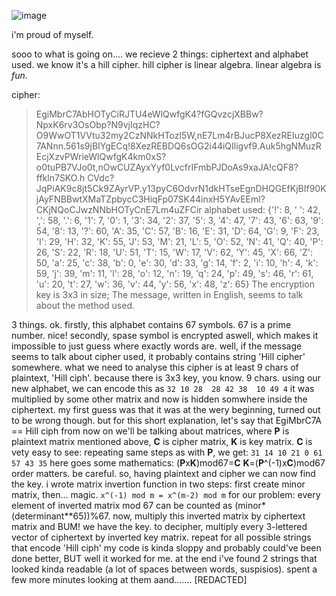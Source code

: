 ![image](https://github.com/user-attachments/assets/e6b813d7-bd09-412e-8ee6-95d36f8c0d38)

i'm proud of myself.

sooo to what is going on....
we recieve 2 things: ciphertext and alphabet used. we know it's a hill cipher. hill cipher is linear algebra. linear algebra is *fun*.

cipher:
>EgiMbrC7AbHOTyCiRJTU4eWlQwfgK4?fGQvzcjXBBw?NpxK6rv3OsObp?N9vjIqzHC?O9WwOT1VVtu32my2CzNNkHTozl5W,nE7Lm4rBJucP8XezREIuzgl0C7ANnn.561s9jBIYgECq!8XezREBDQ6sOG2i44iQIligvf9.Auk5hgNMuzREcjXzvPWrieWlQwfgK4km0xS?o0tuPB7VJo0t,nOwCUZAyxYyf0LvcfrIFmbPJDoAs9xaJA!cQF8?ffkln7SKO.h CVdc?JqPiAK9c8jt5Ck9ZAyrVP.y13pyC6OdvrN1dkHTseEgnDHQGEfKjBIf90KjAyFNBBwtXMaTZpbycC3HiqFp07SK44inxH5YAvEEml?CKjNQoCJwzNNbHOTyCnE7Lm4uZFCir
alphabet used:
>{'!': 8, ' ': 42, ',': 58, '.': 6, '1': 7, '0': 1, '3': 34, '2': 37, '5': 3, '4': 47, '7': 43, '6': 63, '9': 54, '8': 13, '?': 60, 'A': 35, 'C': 57, 'B': 16, 'E': 31, 'D': 64, 'G': 9, 'F': 23, 'I': 29, 'H': 32, 'K': 55, 'J': 53, 'M': 21, 'L': 5, 'O': 52, 'N': 41, 'Q': 40, 'P': 26, 'S': 22, 'R': 18, 'U': 51, 'T': 15, 'W': 17, 'V': 62, 'Y': 45, 'X': 66, 'Z': 50, 'a': 25, 'c': 38, 'b': 0, 'e': 30, 'd': 33, 'g': 14, 'f': 2, 'i': 10, 'h': 4, 'k': 59, 'j': 39, 'm': 11, 'l': 28, 'o': 12, 'n': 19, 'q': 24, 'p': 49, 's': 46, 'r': 61, 'u': 20, 't': 27, 'w': 36, 'v': 44, 'y': 56, 'x': 48, 'z': 65}
> The encryption key is 3x3 in size; The message, written in English, seems to talk about the method used.

3 things. ok.
firstly, this alphabet contains 67 symbols. 67 is a prime number. nice!
secondly, spase symbol is encrypted aswell, which makes it impossible to just guess where exactly words are. 
well, if the message seems to talk about cipher used, it probably contains string 'Hill cipher' somewhere. what we need to analyse this cipher is at least 9 chars of plaintext, 'Hill ciph'. because there is 3x3 key, you know. 9 chars.
using our new alphabet, we  can encode this as 
``32 10 28 
28 42 38 
10 49 4``
it was multiplied by some other matrix and now is hidden somwhere inside the ciphertext. my first guess was that it was at the wery beginning, turned out to be wrong though. but for this short explanation, let's say that EgiMbrC7A == Hill ciph
from now on we'll be talking about matrices, where **P** is plaintext matrix mentioned above, **C** is cipher matrix, **K** is key matrix.
**C** is vety easy to see: repeating same steps as with **P**, we get:
``31 14 10
21 0 61
57 43 35``
here goes some mathematics:
(**P**x**K**)mod67=**C**
**K**=(**P**^(-1)x**C**)mod67
order matters. be careful. 
so, having plaintext and cipher we can now find the key. i wrote matrix invertion function in two steps: first create minor matrix, then... magic. 
``x^(-1) mod m = x^(m-2) mod m``
for our problem: every element of inverted matrix mod 67 can be counted as (minor*(determinant**65))%67. now, multiply this inverted matrix by ciphertext matrix and BUM! we have the key. to decipher, multiply every 3-lettered vector of ciphertext by inverted key matrix. repeat for all possible strings that encode 'Hill ciph'
my code is kinda sloppy and probably could've been done better, BUT well it worked for me. at the end i've found 2 strings that looked kinda readable (a lot of spaces between words, suspisios). spent a few more minutes looking at them aand....... [REDACTED]
